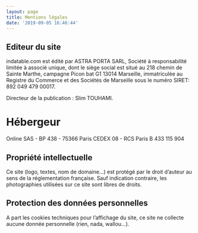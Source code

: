 ```yaml
---
layout: page
title: Mentions légales
date: '2019-09-05 16:46:44'
---
```


## Editeur du site

indatable.com est édité par ASTRA PORTA SARL, Société à responsabilité limitée à associé unique, dont le siège social est situé au 218 chemin de Sainte Marthe, campagne Picon bat G1 13014 Marseille, immatriculée au Registre du Commerce et des Sociétés de Marseille sous le numéro SIRET: 892 049 479 00017.

Directeur de la publication : Slim TOUHAMI.

# **Hébergeur**

Online SAS - BP 438 - 75366 Paris CEDEX 08 - RCS Paris B 433 115 904

## **Propriété intellectuelle**

Ce site (logo, textes, nom de domaine…) est protégé par le droit d’auteur au sens de la réglementation française. Sauf indication contraire, les photographies utilisées sur ce site sont libres de droits.

## **Protection des données personnelles**

A part les cookies techniques pour l’affichage du site, ce site ne collecte aucune donnée personnelle (rien, nada, wallou…).

